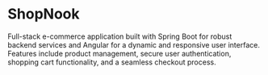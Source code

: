 # ShopNook
Full-stack e-commerce application built with Spring Boot for robust backend services and Angular for a dynamic and responsive user interface. Features include product management, secure user authentication, shopping cart functionality, and a seamless checkout process.
